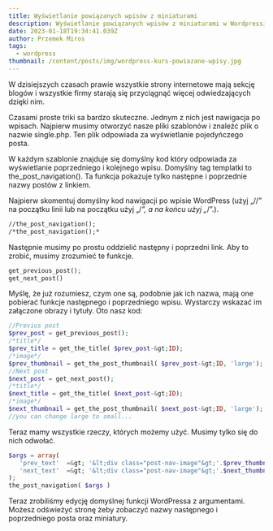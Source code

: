 ```yaml
---
title: Wyświetlanie powiązanych wpisów z miniaturami
description: Wyświetlanie powiązanych wpisów z miniaturami w Wordpressie
date: 2023-01-18T19:34:41.039Z
author: Przemek Miros
tags: 
  - wordpress
thumbnail: /content/posts/img/wordpress-kurs-powiazane-wpisy.jpg
---
```


W dzisiejszych czasach prawie wszystkie strony internetowe mają sekcję blogów i wszystkie firmy starają się przyciągnąć więcej odwiedzających dzięki nim.

Czasami proste triki sa bardzo skuteczne. Jednym z nich jest nawigacja po wpisach. Najpierw musimy otworzyć nasze pliki szablonów i znaleźć plik o nazwie single.php. Ten plik odpowiada za wyświetlanie pojedyńczego posta.

W każdym szablonie znajduje się domyślny kod który odpowiada za wyświetlanie poprzedniego i kolejnego wpisu. Domyślny tag templatki to the_post_navigation(). Ta funkcja pokazuje tylko następne i poprzednie nazwy postów z linkiem.

Najpierw skomentuj domyślny kod nawigacji po wpisie WordPress (użyj „//” na początku linii lub na początku użyj „/*”, a na końcu użyj „*/”.).

```html
//the_post_navigation();
/*the_post_navigation();*
```

Następnie musimy po prostu oddzielić następny i poprzedni link. Aby to zrobić, musimy zrozumieć te funkcje.

```php
get_previous_post();
get_next_post()
```

Myślę, że już rozumiesz, czym one są, podobnie jak ich nazwa, mają one pobierać funkcje następnego i poprzedniego wpisu. Wystarczy wskazać im załączone obrazy i tytuły. Oto nasz kod:

```php
//Previus post
$prev_post = get_previous_post();
/*title*/
$prev_title = get_the_title( $prev_post-&gt;ID); 
/*image*/
$prev_thumbnail = get_the_post_thumbnail( $prev_post-&gt;ID, 'large'); 
//Next post
$next_post = get_next_post();
/*title*/
$next_title = get_the_title( $next_post-&gt;ID); 
/*image*/
$next_thumbnail = get_the_post_thumbnail( $next_post-&gt;ID, 'large'); 
//you can change large to small...
```

Teraz mamy wszystkie rzeczy, których możemy użyć. Musimy tylko się do nich odwołać.

```php
$args = array(
   'prev_text'  =&gt; '&lt;div class="post-nav-image"&gt;'.$prev_thumbnail.'&lt;span&gt;'.$prev_title.'&lt;/span&gt;&lt;/div&gt;',
   'next_text'  =&gt; '&lt;div class="post-nav-image"&gt;'.$next_thumbnail.'&lt;span&gt;'.$next_title.'&lt;/span&gt;&lt;/div&gt;'
);
the_post_navigation( $args )
```

Teraz zrobiliśmy edycję domyślnej funkcji WordPressa z argumentami. Możesz odświeżyć stronę żeby zobaczyć nazwy następnego i poprzedniego posta oraz miniatury. 